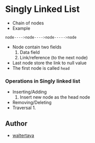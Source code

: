 # Singly Linked List

- Chain of nodes
- Example
```bash
node---->node---->node----->node
```

- Node contain two fields
    1. Data field
    2. Link/reference (to the next node)
- Last node store the link to null value
- The first node is called `head`

### Operations in Singly linked list

- Inserting/Adding
    1. Insert new node as the head node
- Removing/Deleting
- Traversal
    1. 

## Author

- [waltertaya](https://www.github.com/waltertaya)
